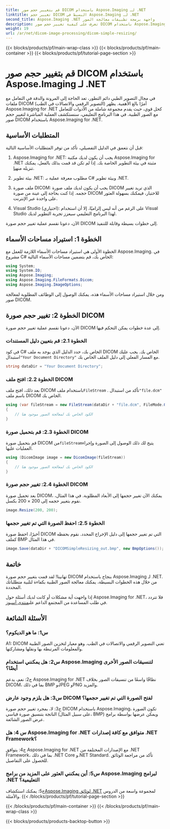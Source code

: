 ```yaml
---
title: قم بتغيير حجم صور DICOM باستخدام Aspose.Imaging لـ .NET
linktitle: تغيير حجم DICOM البسيط في Aspose.Imaging لـ .NET
second_title: Aspose.Imaging .NET واجهة برمجة تطبيقات معالجة الصور
description: تعرف على كيفية تغيير حجم صور DICOM باستخدام Aspose.Imaging for .NET، وهي أداة قوية لمعالجة الصور الطبية. خطوات بسيطة للحصول على نتائج دقيقة.
weight: 19
url: /ar/net/dicom-image-processing/dicom-simple-resizing/
---
```


{{< blocks/products/pf/main-wrap-class >}}
{{< blocks/products/pf/main-container >}}
{{< blocks/products/pf/tutorial-page-section >}}

# قم بتغيير حجم صور DICOM باستخدام Aspose.Imaging لـ .NET

في مجال التصوير الطبي دائم التطور، تعد الحاجة إلى المرونة والدقة في التعامل مع ملفات DICOM (التصوير الرقمي والاتصالات في الطب) أمرًا بالغ الأهمية. يظهر Aspose.Imaging for .NET كحل قوي، حيث يقدم مجموعة شاملة من الأدوات للتعامل مع الصور الطبية. في هذا البرنامج التعليمي، سنستكشف العملية المباشرة لتغيير حجم صور DICOM باستخدام Aspose.Imaging for .NET. 

## المتطلبات الأساسية

قبل أن نتعمق في الدليل التفصيلي، تأكد من توفر المتطلبات الأساسية التالية:

1.  Aspose.Imaging for .NET: يجب أن يكون لديك مكتبة Aspose.Imaging for .NET مثبتة في بيئة التطوير الخاصة بك. إذا لم تكن قد قمت بذلك بالفعل، يمكنك تنزيله من[هنا](https://releases.aspose.com/imaging/net/).

2. بيئة تطوير .NET: مطلوب معرفة عملية بـ C# وبيئة تطوير .NET.

3. ملف صورة DICOM: يجب أن يكون لديك ملف صورة DICOM الذي تريد تغيير حجمه. إذا كنت بحاجة إلى عينة من صورة DICOM للاختبار، فيمكنك بسهولة العثور على واحدة عبر الإنترنت.

4. Visual Studio (اختياري): على الرغم من أنه ليس إلزاميًا، إلا أن استخدام Visual Studio لهذا البرنامج التعليمي سيعزز تجربة التطوير لديك.

الآن، دعونا نقسم عملية تغيير حجم صورة DICOM إلى خطوات بسيطة وقابلة للتنفيذ.

## الخطوة 1: استيراد مساحات الأسماء

الخطوة الأولى هي استيراد مساحات الأسماء اللازمة للعمل مع Aspose.Imaging. في مشروع C# الخاص بك، قم بتضمين مساحات الأسماء التالية:

```csharp
using System;
using System.IO;
using Aspose.Imaging;
using Aspose.Imaging.FileFormats.Dicom;
using Aspose.Imaging.ImageOptions;
```

ومن خلال استيراد مساحات الأسماء هذه، يمكنك الوصول إلى الوظائف المطلوبة لمعالجة صور DICOM.

## الخطوة 2: تغيير حجم صورة DICOM

الآن، دعونا نقسم عملية تغيير حجم صورة DICOM إلى عدة خطوات يمكن التحكم فيها.

### الخطوة 2.1: قم بتعيين دليل المستندات

 في كود C# الخاص بك، حدد الدليل الذي يوجد به ملف DICOM الخاص بك. يجب عليك استبدال`"Your Document Directory"` مع المسار الفعلي إلى دليل الملف الخاص بك.

```csharp
string dataDir = "Your Document Directory";
```

### الخطوة 2.2: افتح ملف DICOM

 بعد ذلك، افتح ملف DICOM باستخدام ملف`FileStream` . تأكد من استبدال`"file.dcm"` باسم ملف DICOM الخاص بك.

```csharp
using (var fileStream = new FileStream(dataDir + "file.dcm", FileMode.Open, FileAccess.Read))
{
    // الكود الخاص بك لمعالجة الصور موجود هنا
}
```

### الخطوة 2.3: قم بتحميل صورة DICOM

 قم بتحميل صورة DICOM من`fileStream`يتيح لك ذلك الوصول إلى الصورة وإجراء العمليات عليها.

```csharp
using (DicomImage image = new DicomImage(fileStream))
{
    // الكود الخاص بك لمعالجة الصور موجود هنا
}
```

### الخطوة 2.4: تغيير حجم صورة DICOM

بعد تحميل صورة DICOM، يمكنك الآن تغيير حجمها إلى الأبعاد المطلوبة. في هذا المثال، نقوم بتغيير حجمه إلى 200 × 200 بكسل.

```csharp
image.Resize(200, 200);
```

### الخطوة 2.5: احفظ الصورة التي تم تغيير حجمها

أخيرًا، احفظ صورة DICOM التي تم تغيير حجمها إلى دليل الإخراج المحدد. نقوم بحفظه كملف BMP في هذا المثال.

```csharp
image.Save(dataDir + "DICOMSimpleResizing_out.bmp", new BmpOptions());
```

## خاتمة

تهانينا! لقد قمت بتغيير حجم صورة DICOM بنجاح باستخدام Aspose.Imaging لـ .NET. من خلال هذه الخطوات البسيطة، يمكنك معالجة الصور الطبية بكفاءة لتلبية متطلباتك المحددة.

 إذا واجهت أية مشكلات أو كانت لديك أسئلة حول Aspose.Imaging for .NET، فلا تتردد في طلب المساعدة من المجتمع الداعم على[منتدى أسبوز](https://forum.aspose.com/).

## الأسئلة الشائعة

### س1: ما هو الديكوم؟

A1: DICOM تعني التصوير الرقمي والاتصالات في الطب. وهو معيار لتخزين الصور الطبية والمعلومات المرتبطة بها ونقلها ومشاركتها.

### س2: هل يمكنني استخدام Aspose.Imaging لتنسيقات الصور الأخرى أيضًا؟

ج2: نعم، يدعم Aspose.Imaging for .NET نطاقًا واسعًا من تنسيقات الصور بخلاف DICOM، بما في ذلك BMP وJPEG وPNG والمزيد.

### س3: هل يلزم وجود عارض DICOM لفتح الصورة التي تم تغيير حجمها؟

ج3: لا، بمجرد تغيير حجم صورة DICOM باستخدام Aspose.Imaging، تكون الصورة الناتجة بتنسيق صورة قياسي (على سبيل المثال، BMP) ويمكن عرضها بواسطة برامج عرض الصور الشائعة.

### س 4: هل Aspose.Imaging for .NET متوافق مع كافة إصدارات .NET Framework؟

ج4: يتوافق Aspose.Imaging for .NET مع الإصدارات المختلفة من .NET Framework، بما في ذلك .NET Core و.NET Standard. تأكد من مراجعة الوثائق للحصول على التفاصيل.

### س5: أين يمكنني العثور على المزيد من برامج Aspose.Imaging لبرامج .NET التعليمية؟

 ج5: يمكنك استكشاف[Aspose.Imaging لوثائق .NET](https://reference.aspose.com/imaging/net/) لمجموعة واسعة من الدروس والأمثلة.
{{< /blocks/products/pf/tutorial-page-section >}}

{{< /blocks/products/pf/main-container >}}
{{< /blocks/products/pf/main-wrap-class >}}

{{< blocks/products/products-backtop-button >}}
